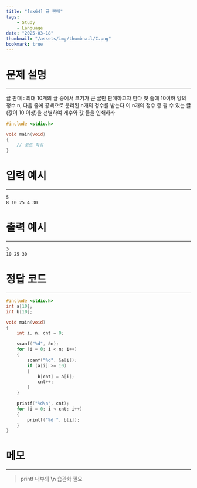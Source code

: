 ```yaml
---
title: "[ex64] 귤 판매"
tags:
    - Study
    - Language
date: "2025-03-18"
thumbnail: "/assets/img/thumbnail/C.png"
bookmark: true
---
```

# 문제 설명
---
귤 판매 : 최대 10개의 귤 중에서 크기가 큰 귤만 판매하고자 한다
첫 줄에 10이하 양의 정수 n, 다음 줄에 공백으로 분리된 n개의 정수를 받는다
이 n개의 정수 중 팔 수 있는 귤(값이 10 이상)을 선별하여 개수와 값 들을 인쇄하라

```c
#include <stdio.h>

void main(void)
{
	// 코드 작성
}
```

# 입력 예시
---

```
5
8 10 25 4 30
```

# 출력 예시
---

```
3
10 25 30
```

# 정답 코드
---

```c
#include <stdio.h>
int a[10];
int b[10];

void main(void)
{
	int i, n, cnt = 0;

	scanf("%d", &n);
	for (i = 0; i < n; i++)
	{
		scanf("%d", &a[i]);
		if (a[i] >= 10)
		{
			b[cnt] = a[i];
			cnt++;
		}
	}

	printf("%d\n", cnt);
	for (i = 0; i < cnt; i++)
	{
		printf("%d ", b[i]);
	}
}
```

# 메모
---
> printf 내부의 **\n** 습관화 필요